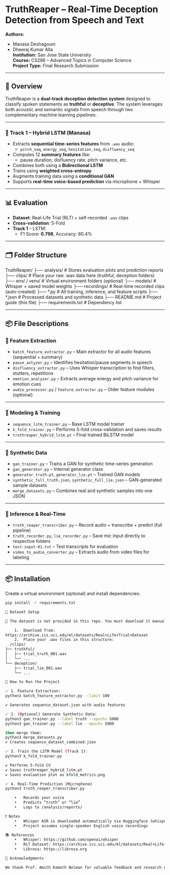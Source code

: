 # TruthReaper – Real-Time Deception Detection from Speech and Text

**Authors:**  
- Manasa Deshagouni  
- Dheeraj Kumar Alla  
**Institution:** San Jose State University  
**Course:** CS286 – Advanced Topics in Computer Science  
**Project Type:** Final Research Submission

---

## 📌 Overview

TruthReaper is a **dual-track deception detection system** designed to classify spoken statements as **truthful** or **deceptive**. The system leverages both acoustic and semantic signals from speech through two complementary machine learning pipelines:

---

### 🔁 Track 1 – Hybrid LSTM (Manasa)

- Extracts **sequential time-series features** from `.wav` audio:
  - `pitch_seq`, `energy_seq`, `hesitation_seq`, `disfluency_seq`
- Computes 12 **summary features** like:
  - pause duration, disfluency rate, pitch variance, etc.
- Combines both using a **Bidirectional LSTM**
- Trains using **weighted cross-entropy**
- Augments training data using a **conditional GAN**
- Supports **real-time voice-based prediction** via microphone + Whisper



---

## 📊 Evaluation

- **Dataset**: Real-Life Trial (RLT) + self-recorded `.wav` clips
- **Cross-validation**: 5-Fold
- **Track 1** – LSTM:
  - F1 Score: **0.798**, Accuracy: 80.4%

---

## 🗂 Folder Structure
TruthReaper/
├── analysis/                       # Stores evaluation plots and prediction reports
├── clips/                          # Place your raw .wav data here (truthful, deception folders)
├── env/ / venv/                    # Virtual environment folders (optional)
├── models/                         # Whisper + saved model weights
├── recordings/                     # Real-time recorded clips (auto-created)
├── *.py                            # All training, inference, and feature scripts
├── *.json                          # Processed datasets and synthetic data
├── README.md                       # Project guide (this file)
├── requirements.txt                # Dependency list

---

## 📦 File Descriptions

### 🔄 Feature Extraction
- `batch_feature_extractor.py` – Main extractor for all audio features (sequential + summary)
- `pause_anlyzer.py` – Identifies hesitation/pause segments in speech
- `disfluency_extractor.py` – Uses Whisper transcription to find fillers, stutters, repetitions
- `emotion_analyzer.py` – Extracts average energy and pitch variance for emotion cues
- `audio_processor.py` / `feature_extractor.py` – Older feature modules (optional)

---

### 🤖 Modeling & Training
- `sequence_lstm_trainer.py` – Base LSTM model trainer
- `k_fold_trainer.py` – Performs 5-fold cross-validation and saves results
- `truthreaper_hybrid_lstm.pt` – Final trained BiLSTM model

---

### 🧪 Synthetic Data
- `gan_trainer.py` – Trains a GAN for synthetic time-series generation
- `gan_generator.py` – Internal generator class
- `generator_truth.pt`, `generator_lie.pt` – Trained GAN models
- `synthetic_full_truth.json`, `synthetic_full_lie.json` – GAN-generated sample datasets
- `merge_datasets.py` – Combines real and synthetic samples into one JSON

---

### 🎤 Inference & Real-Time
- `truth_reaper_transcriber.py` – Record audio + transcribe + predict (full pipeline)
- `truth_recorder.py`, `lie_recorder.py` – Save mic input directly to respective folders
- `test-input-01.txt` – Test transcripts for evaluation
- `video_to_audio_converter.py` – Extracts audio from video files for labeling

---

## 📦 Installation

Create a virtual environment (optional) and install dependencies:

```bash
pip install -r requirements.txt

📂 Dataset Setup

🔺 The dataset is not provided in this repo. You must download it manually.

	1.	Download from:
https://archive.ics.uci.edu/ml/datasets/Real+Life+Trial+Dataset
	2.	Place your .wav files in this structure:
  /clips/
├── truthful/
│   ├── trial_truth_001.wav
│   └── ...
└── deception/
    ├── trial_lie_001.wav
    └── ...

🚀 How to Run the Project

✅ 1. Feature Extraction:
python3 batch_feature_extractor.py --limit 100

✔️ Generates sequence_dataset.json with audio features

✅ 2. (Optional) Generate Synthetic Data:
python3 gan_trainer.py --label truth --epochs 5000
python3 gan_trainer.py --label lie --epochs 5000

then merge them:
python3 merge_datasets.py
✔️ Creates sequence_dataset_combined.json

✅ 3. Train the LSTM Model (Track 1):
python3 k_fold_trainer.py

✔️ Performs 5-fold CV
✔️ Saves truthreaper_hybrid_lstm.pt
✔️ Saves evaluation plot as kfold_metrics.png

✅ 4. Real-Time Prediction (Microphone)
python3 truth_reaper_transcriber.py

	•	Records your voice
	•	Predicts “truth” or “lie”
	•	Logs to /analysis/reports/

❗ Notes
	•	Whisper ASR is downloaded automatically via Huggingface (whisper-base)
	•	Project assumes single-speaker English voice recordings

📚 References
	•	Whisper: https://github.com/openai/whisper
	•	RLT Dataset: https://archive.ics.uci.edu/ml/datasets/Real+Life+Trial+Dataset
	•	Librosa: https://librosa.org

🙏 Acknowledgments

We thank Prof. Amith Kamath Belman for valuable feedback and research guidance, and acknowledge the use of OpenAI Whisper and Huggingface Transformers in this project.